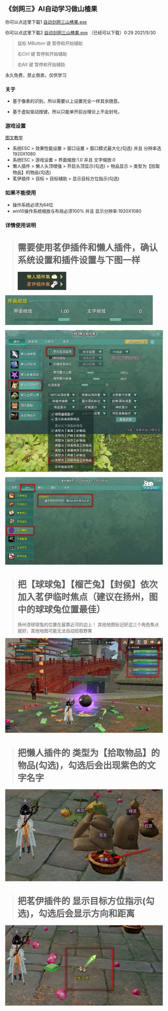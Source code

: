 ## 《剑网三》AI自动学习做山楂果

你可以点这里下载1 [自动剑网三山楂果.exe](https://github.com/3371574870/JX3/山楂果.exe)

你可以点这里下载2 [自动剑网三山楂果.exe](https://wwa.lanzoui.com/itIyHpli9qj) （已经可以下载）0:29 2021/5/30

> 鼠标 MButton 键 暂停和开始辅助
>
> 右Ctrl 键 暂停和开始辅助
>
> 右Alt 键 暂停和开始辅助

永久免费，禁止倒卖，仅供学习

### 关于
+ 基于像素的识别，所以需要以上设置完全一样其余随意。

+ 基于虚拟驱动按键，所以只能单开前台理论上不会封号。


### 游戏设置
[图文教学](#详情使用说明)
 - 系统ESC > 效果性能设置 > 窗口设置 > 窗口模式最大化(勾选) 并且 分辨率选1920X1080
 - 系统ESC > 游戏设置 > 界面缩放:1.0 并且 文字缩放:0
 - 懒人插件 > 懒人头顶增强 > 开启头顶显示(勾选) > 物品显示 > 类型为【拾取物品】的物品(勾选)
 - 茗伊插件 > 目标 > 目标辅助 > 显示目标方位指示(勾选)

### 如果不能使用
 - 操作系统必须为64位
 - win10操作系统缩放与布局必须100% 并且 显示分辨率:1920X1080

### 详情使用说明
 > # 需要使用茗伊插件和懒人插件，确认系统设置和插件设置与下图一样
 >  ![1](1.png)

 ![1](2.png)

 ![1](3.png)

 ![1](4.png)


 > # 把【球球兔】【榴芒兔】【封侯】依次加入茗伊临时焦点（建议在扬州，图中的球球兔位置最佳）
 > 扬州漆球球兔的位置在最靠近河的边上！
 > 其他地图标记好这三个角色焦点就好，其他地图可能无法自动拾取野果

 ![1](5.png)

 > # 把懒人插件的 类型为【拾取物品】的物品(勾选)，勾选后会出现紫色的文字名字

 ![1](6.png)

 > # 把茗伊插件的 显示目标方位指示(勾选)，勾选后会显示方向和距离

 ![1](7.png)

